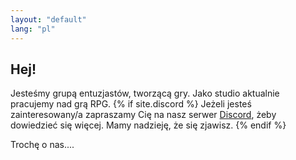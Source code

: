 ```yaml
---
layout: "default"
lang: "pl"
---
```

<section class="hero-section">
<style>.content {margin: 0 !important}</style>
<div class="hero-grid">
<h1 class="hero-title">Hej!</h1>
<p class="hero-title2">
Jesteśmy grupą entuzjastów, tworzącą gry. Jako studio aktualnie pracujemy nad grą RPG. {% if site.discord %}
Jeżeli jesteś zainteresowany/a zapraszamy Cię na nasz serwer <a href="{{ site.url }}{{ site.baseurl }}/discord-pl" class="perm-white">Discord</a>,
żeby dowiedzieć się więcej. Mamy nadzieję, że się zjawisz. {% endif %}</p>
</div>
</section>
<section class="about">
Trochę o nas....
</section>
